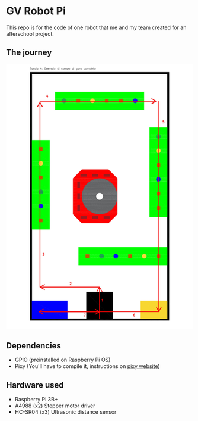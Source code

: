# GV Robot Pi

This repo is for the code of one robot that me and my team created for an afterschool project.

## The journey
![journey](journey.jpg)

## Dependencies
- GPIO (preinstalled on Raspberry Pi OS)
- Pixy (You'll have to compile it, instructions on [pixy website](https://docs.pixycam.com/wiki/doku.php?id=wiki:v2:building_libpixyusb_as_a_python_module_on_linux))

## Hardware used
- Raspberry Pi 3B+
- A4988 (x2) Stepper motor driver
- HC-SR04 (x3) Ultrasonic distance sensor